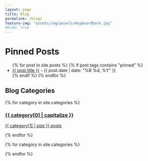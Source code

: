 ```yaml
---
layout: page
title: Blog
permalink: /blog/
feature-img: "assets/img/pexels/KeyboardDark.jpg"
#hide: true
---
```


# Pinned Posts
<ul>
  {% for post in site.posts %}
    {% if post.tags contains "pinned" %}
      <li>
        <a href="{{ post.url }}">{{ post.title }}</a> - {{ post.date | date: "%B %d, %Y" }}
      </li>
    {% endif %}
  {% endfor %}
</ul>

## Blog Categories
<!-- Blog Categories -->
<div class="category-cards-row">
  {% for category in site.categories %}
  <a href="#{{ category[0] | slugify }}" class="category-card" data-category="{{ category[0] }}">
    <h3>{{ category[0] | capitalize }}</h3>
    <p>{{ category[1] | size }} posts</p>
  </a>
  {% endfor %}
</div>

<!-- Posts by Category -->
{% for category in site.categories %}
<div id="{{ category[0] | slugify }}" class="category-group" style="display:none;">
  <h2 class="category-title">Latest Posts from <span class="category-name">{{ category[0] | capitalize }}</span></h2>
  <div class="category-posts">
    {% for post in category[1] %}
    <a href="{{ post.url | relative_url }}" class="category-post-link">
      <div class="post-card">
        <div class="post-card-content">
          <div class="post-header">
            <span class="post-title">{{ post.title }}</span>
            <span class="post-date">{{ post.date | date: '%b %-d, %Y' }}</span>
          </div>
          <p class="post-excerpt">{{ post.excerpt }}</p>
          <div class="post-tags">
            {% for tag in post.tags %}
            <a href="/tags/#{{ tag }}" class="tag">{{ tag }}</a>
            {% endfor %}
          </div>
        </div>
      </div>
    </a>
    {% endfor %}
  </div>
</div>
{% endfor %}
